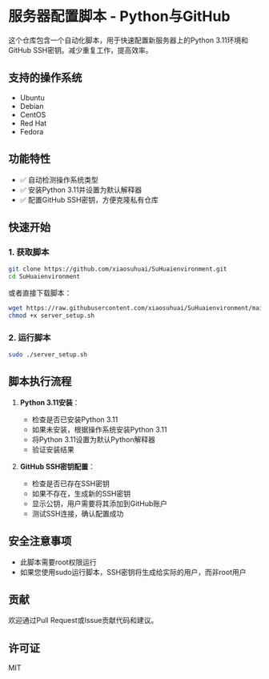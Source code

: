 # 服务器配置脚本 - Python与GitHub

这个仓库包含一个自动化脚本，用于快速配置新服务器上的Python 3.11环境和GitHub SSH密钥。减少重复工作，提高效率。

## 支持的操作系统

- Ubuntu
- Debian
- CentOS
- Red Hat
- Fedora

## 功能特性

- ✅ 自动检测操作系统类型
- ✅ 安装Python 3.11并设置为默认解释器
- ✅ 配置GitHub SSH密钥，方便克隆私有仓库

## 快速开始

### 1. 获取脚本

```bash
git clone https://github.com/xiaosuhuai/SuHuaienvironment.git
cd SuHuaienvironment
```

或者直接下载脚本：

```bash
wget https://raw.githubusercontent.com/xiaosuhuai/SuHuaienvironment/main/server_setup.sh
chmod +x server_setup.sh
```

### 2. 运行脚本

```bash
sudo ./server_setup.sh
```

## 脚本执行流程

1. **Python 3.11安装**：
   - 检查是否已安装Python 3.11
   - 如果未安装，根据操作系统安装Python 3.11
   - 将Python 3.11设置为默认Python解释器
   - 验证安装结果

2. **GitHub SSH密钥配置**：
   - 检查是否已存在SSH密钥
   - 如果不存在，生成新的SSH密钥
   - 显示公钥，用户需要将其添加到GitHub账户
   - 测试SSH连接，确认配置成功

## 安全注意事项

- 此脚本需要root权限运行
- 如果您使用sudo运行脚本，SSH密钥将生成给实际的用户，而非root用户

## 贡献

欢迎通过Pull Request或Issue贡献代码和建议。

## 许可证

MIT 